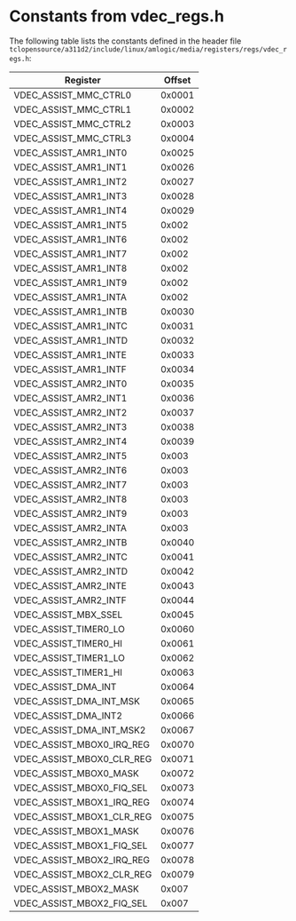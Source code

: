 # Constants from vdec_regs.h

The following table lists the constants defined in the header file `tclopensource/a311d2/include/linux/amlogic/media/registers/regs/vdec_regs.h`:

| Register | Offset |
|----------|--------|
| VDEC_ASSIST_MMC_CTRL0 | 0x0001 |
| VDEC_ASSIST_MMC_CTRL1 | 0x0002 |
| VDEC_ASSIST_MMC_CTRL2 | 0x0003 |
| VDEC_ASSIST_MMC_CTRL3 | 0x0004 |
| VDEC_ASSIST_AMR1_INT0 | 0x0025 |
| VDEC_ASSIST_AMR1_INT1 | 0x0026 |
| VDEC_ASSIST_AMR1_INT2 | 0x0027 |
| VDEC_ASSIST_AMR1_INT3 | 0x0028 |
| VDEC_ASSIST_AMR1_INT4 | 0x0029 |
| VDEC_ASSIST_AMR1_INT5 | 0x002 |
| VDEC_ASSIST_AMR1_INT6 | 0x002 |
| VDEC_ASSIST_AMR1_INT7 | 0x002 |
| VDEC_ASSIST_AMR1_INT8 | 0x002 |
| VDEC_ASSIST_AMR1_INT9 | 0x002 |
| VDEC_ASSIST_AMR1_INTA | 0x002 |
| VDEC_ASSIST_AMR1_INTB | 0x0030 |
| VDEC_ASSIST_AMR1_INTC | 0x0031 |
| VDEC_ASSIST_AMR1_INTD | 0x0032 |
| VDEC_ASSIST_AMR1_INTE | 0x0033 |
| VDEC_ASSIST_AMR1_INTF | 0x0034 |
| VDEC_ASSIST_AMR2_INT0 | 0x0035 |
| VDEC_ASSIST_AMR2_INT1 | 0x0036 |
| VDEC_ASSIST_AMR2_INT2 | 0x0037 |
| VDEC_ASSIST_AMR2_INT3 | 0x0038 |
| VDEC_ASSIST_AMR2_INT4 | 0x0039 |
| VDEC_ASSIST_AMR2_INT5 | 0x003 |
| VDEC_ASSIST_AMR2_INT6 | 0x003 |
| VDEC_ASSIST_AMR2_INT7 | 0x003 |
| VDEC_ASSIST_AMR2_INT8 | 0x003 |
| VDEC_ASSIST_AMR2_INT9 | 0x003 |
| VDEC_ASSIST_AMR2_INTA | 0x003 |
| VDEC_ASSIST_AMR2_INTB | 0x0040 |
| VDEC_ASSIST_AMR2_INTC | 0x0041 |
| VDEC_ASSIST_AMR2_INTD | 0x0042 |
| VDEC_ASSIST_AMR2_INTE | 0x0043 |
| VDEC_ASSIST_AMR2_INTF | 0x0044 |
| VDEC_ASSIST_MBX_SSEL | 0x0045 |
| VDEC_ASSIST_TIMER0_LO | 0x0060 |
| VDEC_ASSIST_TIMER0_HI | 0x0061 |
| VDEC_ASSIST_TIMER1_LO | 0x0062 |
| VDEC_ASSIST_TIMER1_HI | 0x0063 |
| VDEC_ASSIST_DMA_INT | 0x0064 |
| VDEC_ASSIST_DMA_INT_MSK | 0x0065 |
| VDEC_ASSIST_DMA_INT2 | 0x0066 |
| VDEC_ASSIST_DMA_INT_MSK2 | 0x0067 |
| VDEC_ASSIST_MBOX0_IRQ_REG | 0x0070 |
| VDEC_ASSIST_MBOX0_CLR_REG | 0x0071 |
| VDEC_ASSIST_MBOX0_MASK | 0x0072 |
| VDEC_ASSIST_MBOX0_FIQ_SEL | 0x0073 |
| VDEC_ASSIST_MBOX1_IRQ_REG | 0x0074 |
| VDEC_ASSIST_MBOX1_CLR_REG | 0x0075 |
| VDEC_ASSIST_MBOX1_MASK | 0x0076 |
| VDEC_ASSIST_MBOX1_FIQ_SEL | 0x0077 |
| VDEC_ASSIST_MBOX2_IRQ_REG | 0x0078 |
| VDEC_ASSIST_MBOX2_CLR_REG | 0x0079 |
| VDEC_ASSIST_MBOX2_MASK | 0x007 |
| VDEC_ASSIST_MBOX2_FIQ_SEL | 0x007 |

